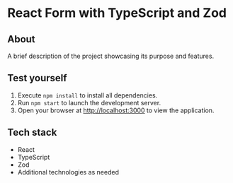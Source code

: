 # React Form with TypeScript and Zod

## About
A brief description of the project showcasing its purpose and features.

## Test yourself
1. Execute `npm install` to install all dependencies.
2. Run `npm start` to launch the development server.
3. Open your browser at [http://localhost:3000](http://localhost:3000) to view the application.

## Tech stack
- React
- TypeScript
- Zod
- Additional technologies as needed
